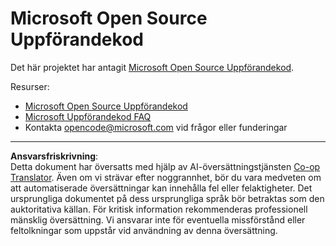 <!--
CO_OP_TRANSLATOR_METADATA:
{
  "original_hash": "c06b12caf3c901eb3156e3dd5b0aea56",
  "translation_date": "2025-08-28T16:06:50+00:00",
  "source_file": "etc/CODE_OF_CONDUCT.md",
  "language_code": "sv"
}
-->
# Microsoft Open Source Uppförandekod

Det här projektet har antagit [Microsoft Open Source Uppförandekod](https://opensource.microsoft.com/codeofconduct/).

Resurser:

- [Microsoft Open Source Uppförandekod](https://opensource.microsoft.com/codeofconduct/)
- [Microsoft Uppförandekod FAQ](https://opensource.microsoft.com/codeofconduct/faq/)
- Kontakta [opencode@microsoft.com](mailto:opencode@microsoft.com) vid frågor eller funderingar

---

**Ansvarsfriskrivning**:  
Detta dokument har översatts med hjälp av AI-översättningstjänsten [Co-op Translator](https://github.com/Azure/co-op-translator). Även om vi strävar efter noggrannhet, bör du vara medveten om att automatiserade översättningar kan innehålla fel eller felaktigheter. Det ursprungliga dokumentet på dess ursprungliga språk bör betraktas som den auktoritativa källan. För kritisk information rekommenderas professionell mänsklig översättning. Vi ansvarar inte för eventuella missförstånd eller feltolkningar som uppstår vid användning av denna översättning.
